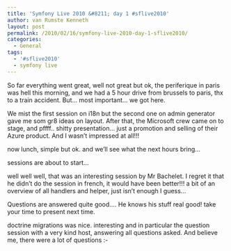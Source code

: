 ```yaml
---
title: 'Symfony Live 2010 &#8211; day 1 #sflive2010'
author: van Rumste Kenneth
layout: post
permalink: /2010/02/16/symfony-live-2010-day-1-sflive2010/
categories:
  - General
tags:
  - '#sflive2010'
  - symfony live
---
```

So far everything went great, well not great but ok, the periferique in paris was hell this morning, and we had a 5 hour drive from brussels to paris, thx to a train accident. But&#8230; most important&#8230; we got here.

We mist the first session on i18n but the second one on admin generator gave me som gr8 ideas on layout. After that, the Microsoft crew came on to stage, and pffff.. shitty presentation&#8230; just a promotion and selling of their Azure product. And I wasn&#8217;t impressed at all!!!

now lunch, simple but ok. and we&#8217;ll see what the next hours bring&#8230;

sessions are about to start&#8230;

well well well, that was an interesting session by Mr Bachelet. I regret it that he didn&#8217;t do the session in french, it would have been better!!! a bit of an overview of all handlers and helper, just isn&#8217;t enough I guess&#8230;

Questions are answered quite good&#8230;. He knows his stuff real good! take your time to present next time.

doctrine migrations was nice. interesting and in particular the question session with a very kind host, answering all questions asked. And believe me, there were a lot of questions <img src="http://www.devexp.eu/wp-includes/images/smilies/simple-smile.png" alt=":-)" class="wp-smiley" style="height: 1em; max-height: 1em;" />